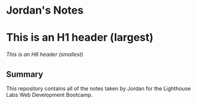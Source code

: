 # Jordan's Notes

# This is an H1 header (largest)

###### This is an H6 header (smallest)

## Summary

This repository contains all of the notes taken by Jordan for the Lighthouse Labs Web Development Bootcamp.